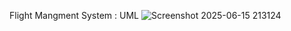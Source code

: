 Flight Mangment System :
UML 
![Screenshot 2025-06-15 213124](https://github.com/user-attachments/assets/c171c0c9-cb61-43ba-a3d3-187cc52d6a49)
